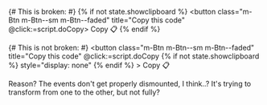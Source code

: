 
{# This is broken: #}
        {% if not state.showclipboard %}
            <button class="m-Btn m-Btn--sm m-Btn--faded"
                    title="Copy this code" @click:=script.doCopy>
                Copy <span alt="Clipboard">&#128203;</span>
            </button>
        {% endif %}

{# This is not broken: #}
            <button class="m-Btn m-Btn--sm m-Btn--faded"
                    title="Copy this code" @click:=script.doCopy
        {% if not state.showclipboard %}
          style="display: none"
        {% endif %}
                    >
                Copy <span alt="Clipboard">&#128203;</span>
            </button>


Reason? The events don't get properly dismounted, I think..? It's trying to
transform from one to the other, but not fully?
